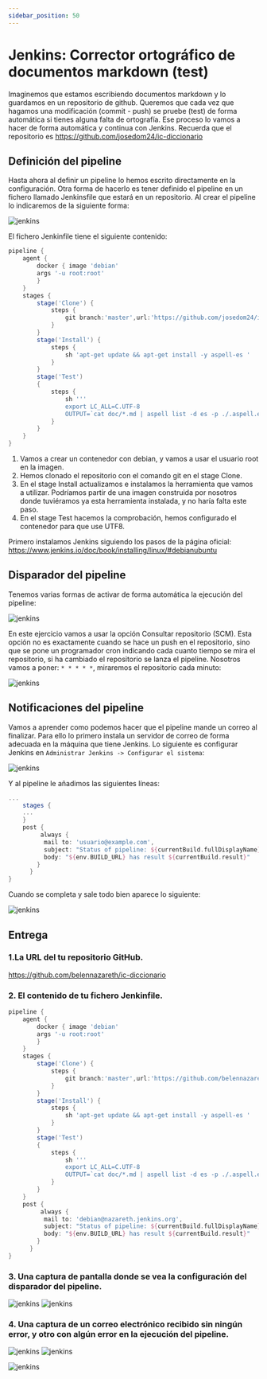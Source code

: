 ```yaml
---
sidebar_position: 50
---
```


# Jenkins: Corrector ortográfico de documentos markdown (test)

Imaginemos que estamos escribiendo documentos markdown y lo guardamos en un repositorio de github. Queremos que cada vez que hagamos una modificación (commit - push) se pruebe (test) de forma automática si tienes alguna falta de ortografía. Ese proceso lo vamos a hacer de forma automática y continua con Jenkins. Recuerda que el repositorio es https://github.com/josedom24/ic-diccionario

## Definición del pipeline

Hasta ahora al definir un pipeline lo hemos escrito directamente en la configuración. Otra forma de hacerlo es tener definido el pipeline en un fichero llamado Jenkinsfile que estará en un repositorio. Al crear el pipeline lo indicaremos de la siguiente forma:

![jenkins](https://fp.josedomingo.org/iaw2223/7_ic/img/pipe6.png)

El fichero Jenkinfile tiene el siguiente contenido:

```groovy
pipeline {
    agent {
        docker { image 'debian'
        args '-u root:root'
        }
    }
    stages {
        stage('Clone') {
            steps {
                git branch:'master',url:'https://github.com/josedom24/ic-travis-diccionario.git'
            }
        }
        stage('Install') {
            steps {
                sh 'apt-get update && apt-get install -y aspell-es ' 
            }
        }
        stage('Test')
        {
            steps {
                sh '''
                export LC_ALL=C.UTF-8
                OUTPUT=`cat doc/*.md | aspell list -d es -p ./.aspell.es.pws`; if [ -n "$OUTPUT" ]; then echo $OUTPUT; exit 1; fi'''
            }
        }
    }
}
```

1. Vamos a crear un contenedor con debian, y vamos a usar el usuario root en la imagen.
2. Hemos clonado el repositorio con el comando git en el stage Clone.
3. En el stage Install actualizamos e instalamos la herramienta que vamos a utilizar. Podríamos partir de una imagen construida por nosotros donde tuviéramos ya esta herramienta instalada, y no haría falta este paso.
4. En el stage Test hacemos la comprobación, hemos configurado el contenedor para que use UTF8.

Primero instalamos Jenkins siguiendo los pasos de la página oficial: https://www.jenkins.io/doc/book/installing/linux/#debianubuntu


## Disparador del pipeline

Tenemos varias formas de activar de forma automática la ejecución del pipeline:

![jenkins](https://fp.josedomingo.org/iaw2223/7_ic/img/pipe7.png)

En este ejercicio vamos a usar la opción Consultar repositorio (SCM). Esta opción no es exactamente cuando se hace un push en el repositorio, sino que se pone un programador cron indicando cada cuanto tiempo se mira el repositorio, si ha cambiado el repositorio se lanza el pipeline. Nosotros vamos a poner: `* * * * *`, miraremos el repositorio cada minuto:

![jenkins](https://fp.josedomingo.org/iaw2223/7_ic/img/pipe8.png)

## Notificaciones del pipeline

Vamos a aprender como podemos hacer que el pipeline mande un correo al finalizar. Para ello lo primero instala un servidor de correo de forma adecuada en la máquina que tiene Jenkins. Lo siguiente es configurar Jenkins en `Administrar Jenkins -> Configurar el sistema`:

![jenkins](https://fp.josedomingo.org/iaw2223/7_ic/img/pipe9.png)

Y al pipeline le añadimos las siguientes líneas:

```groovy
...
    stages {
    ...
    }
    post {
         always {
          mail to: 'usuario@example.com',
          subject: "Status of pipeline: ${currentBuild.fullDisplayName}",
          body: "${env.BUILD_URL} has result ${currentBuild.result}"
        }
      }
}
```

Cuando se completa y sale todo bien aparece lo siguiente:

![jenkins](/img/IAW/taller1IAW7.png)


## Entrega

### 1.La URL del tu repositorio GitHub.

https://github.com/belennazareth/ic-diccionario

### 2. El contenido de tu fichero Jenkinfile.

```groovy
pipeline {
    agent {
        docker { image 'debian'
        args '-u root:root'
        }
    }
    stages {
        stage('Clone') {
            steps {
                git branch:'master',url:'https://github.com/belennazareth/ic-diccionario.git'
            }
        }
        stage('Install') {
            steps {
                sh 'apt-get update && apt-get install -y aspell-es ' 
            }
        }
        stage('Test')
        {
            steps {
                sh '''
                export LC_ALL=C.UTF-8
                OUTPUT=`cat doc/*.md | aspell list -d es -p ./.aspell.es.pws`; if [ -n "$OUTPUT" ]; then echo $OUTPUT; exit 1; fi'''
            }
        }
    }
    post {
         always {
          mail to: 'debian@nazareth.jenkins.org',
          subject: "Status of pipeline: ${currentBuild.fullDisplayName}",
          body: "${env.BUILD_URL} has result ${currentBuild.result}"
        }
      }
}
```

### 3. Una captura de pantalla donde se vea la configuración del disparador del pipeline.

![jenkins](/img/IAW/taller1IAW7-2.png)
![jenkins](/img/IAW/taller1IAW7-5.png)

### 4. Una captura de un correo electrónico recibido sin ningún error, y otro con algún error en la ejecución del pipeline.

![jenkins](/img/IAW/taller1IAW7-3.png)
![jenkins](/img/IAW/taller1IAW7-4.png)

![jenkins](/img/IAW/taller1IAW7-6.png)

